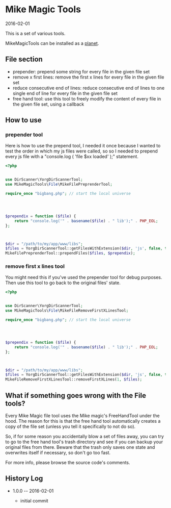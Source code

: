 Mike Magic Tools
====================
2016-02-01




This is a set of various tools.



MikeMagicTools can be installed as a [planet](https://github.com/lingtalfi/Observer/blob/master/article/article.planetReference.eng.md).


File section
-------------------

- prepender: prepend some string for every file in the given file set
- remove x first lines: remove the first x lines for every file in the given file set
- reduce consecutive end of lines: reduce consecutive end of lines to one single end of line for every file in the given file set
- free hand tool: use this tool to freely modify the content of every file in the given file set, using a callback




How to use
-------------


### prepender tool 

Here is how to use the prepend tool, 
I needed it once because I wanted to test the order in which my js files were called,
so so I needed to prepend every js file with a "console.log ( 'file $xx loaded' );" statement.


```php
<?php


use DirScanner\YorgDirScannerTool;
use MikeMagicTools\File\MikeFilePreprenderTool;

require_once "bigbang.php"; // start the local universe




$prependix = function ($file) {
    return "console.log('" . basename($file) . " lib');" . PHP_EOL;
};



$dir = "/path/to/my/app/www/libs";
$files = YorgDirScannerTool::getFilesWithExtension($dir, 'js', false, true);
MikeFilePreprenderTool::prependFiles($files, $prependix);


```


### remove first x lines tool 

You might need this if you've used the prepender tool for debug purposes.
Then use this tool to go back to the original files' state.


```php
<?php


use DirScanner\YorgDirScannerTool;
use MikeMagicTools\File\MikeFileRemoveFirstXLinesTool;

require_once "bigbang.php"; // start the local universe




$prependix = function ($file) {
    return "console.log('" . basename($file) . " lib');" . PHP_EOL;
};



$dir = "/path/to/my/app/www/libs";
$files = YorgDirScannerTool::getFilesWithExtension($dir, 'js', false, true);
MikeFileRemoveFirstXLinesTool::removeFirstXLines(1, $files);


```







What if something goes wrong with the File tools?
-------------------------------------

Every Mike Magic file tool uses the Mike magic's FreeHandTool under the hood.
The reason for this is that the free hand tool automatically creates a copy of the file set (unless
you tell it specifically to not do so).

So, if for some reason you accidentally blow a set of files away, you can try to go to the 
free hand tool's trash directory and see if you can backup your original files from there.
Beware that the trash only saves one state and overwrites itself if necessary, so don't go too fast.

For more info, please browse the source code's comments.





History Log
------------------
    
- 1.0.0 -- 2016-02-01

    - initial commit
    
    